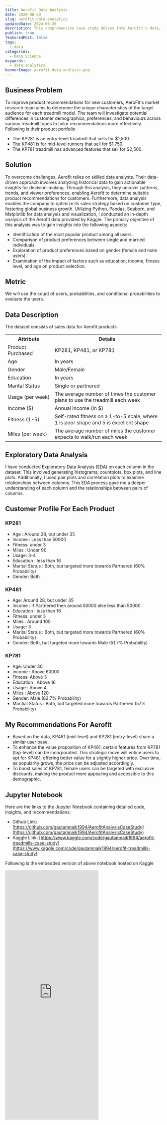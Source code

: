 ```yaml
---
title: Aerofit Data Analysis
date: 2024-06-20 
slug: aerofit-data-analytics
updatedDate: 2024-06-20 
description: This comprehensive case study delves into Aerofit's data, uncovering valuable insights to enhance sales performance and assist the company in providing tailored product recommendations to consumers
publish: true
featuredPost: false
tags:
  - data
categories:
  - Data Science
keywords:
  - data analytics
bannerImage: aerofit-data-analysis.png
---
```


## Business Problem

To improve product recommendations for new customers, AeroFit's market research team aims to determine the unique characteristics of the target audience for each treadmill model. The team will investigate potential differences in customer demographics, preferences, and behaviours across various treadmill types to tailor recommendations more effectively.
Following is their product portfolio

- The KP281 is an entry-level treadmill that sells for $1,500.
- The KP481 is for mid-level runners that sell for $1,750.
- The KP781 treadmill has advanced features that sell for $2,500.

## Solution

To overcome challenges, Aerofit relies on skilled data analysts. Their data-driven approach involves analyzing historical data to gain actionable insights for decision-making. Through this analysis, they uncover patterns, trends, and viewer preferences, enabling Aerofit to determine suitable product recommendations for customers. Furthermore, data analysis enables the company to optimize its sales strategy based on customer type, fostering global business growth.
Utilizing Python, Pandas, Seaborn, and Matplotlib for data analysis and visualization, I conducted an in-depth analysis of the Aerofit data provided by Kaggle. The primary objective of this analysis was to gain insights into the following aspects:

- Identification of the most popular product among all users.
- Comparison of product preferences between single and married individuals.
- Exploration of product preferences based on gender (female and male users).
- Examination of the impact of factors such as education, income, fitness level, and age on product selection.

## Metric

We will use the count of users, probabilities, and conditional probabilities to evaluate the users.

## Data Description

The dataset consists of sales data for Aerofit products

<table>
  <tbody>
    <tr>
      <th width='30%'>Attribute</th>
      <th>Details</th>
    </tr>
    <tr>
      <td>Product Purchased</td>
      <td>KP281, KP481, or KP781</td>
    </tr>
    <tr>
      <td>Age</td>
      <td>In years</td>
    </tr>
    <tr>
      <td>Gender</td>
      <td>Male/Female</td>
    </tr>
    <tr>
      <td>Education</td>
      <td>In years</td>
    </tr>
    <tr>
      <td>Marital Status</td>
      <td>Single or partnered</td>
    </tr>
    <tr>
      <td>Usage (per week)</td>
      <td>
        The average number of times the customer plans to use the treadmill each
        week
      </td>
    </tr>
    <tr>
      <td>Income ($)</td>
      <td>Annual income (in $)</td>
    </tr>
    <tr>
      <td>Fitness (1-5)</td>
      <td>
        Self-rated fitness on a 1-to-5 scale, where 1 is poor shape and 5 is
        excellent shape
      </td>
    </tr>
    <tr>
      <td>Miles (per week)</td>
      <td>
        The average number of miles the customer expects to walk/run each week
      </td>
    </tr>
  </tbody>
</table>

## Exploratory Data Analysis

I have conducted Exploratory Data Analysis (EDA) on each column in the dataset. This involved generating histograms, countplots, box plots, and line plots. Additionally, I used pair plots and correlation plots to examine relationships between columns. This EDA process gave me a deeper understanding of each column and the relationships between pairs of columns.

## Customer Profile For Each Product

### KP281

- Age : Around 28, but under 35
- Income : Less than 50000
- Fitness: under 3
- Miles : Under 90
- Usage: 3-4
- Education : less than 16
- Marital Status : Both, but targeted more towards Partnered (60% Probability)
- Gender: Both

### KP481

- Age: Around 28, but under 35
- Income : If Partnered then around 50000 else less than 50000
- Education : less than 16
- Fitness: under 3
- Miles : Around 100
- Usage: 3
- Marital Status : Both, but targeted more towards Partnered (60% Probability)
- Gender: Both, but targeted more towards Male (51.7% Probability)

### KP781

- Age: Under 30
- Income : Above 60000
- Fitness: Above 3
- Education : Above 16
- Usage : Above 4
- Miles : Above 120
- Gender: Male (82.7% Probability)
- Maritial Status : Both, but targeted more towards Partnered (57% Probability)

## My Recommendations For Aerofit

- Based on the data, KP481 (mid-level) and KP281 (entry-level) share a similar user base.
- To enhance the value proposition of KP481, certain features from KP781 (top-level) can be incorporated. This strategic move will entice users to opt for KP481, offering better value for a slightly higher price. Over time, as popularity grows, the price can be adjusted accordingly.
- To boost sales of KP781, female users can be targeted with exclusive discounts, making the product more appealing and accessible to this demographic.

## Jupyter Notebook

Here are the links to the Jupyter Notebook containing detailed code, insights, and recommendations:

- Github Link: [https://github.com/gautamnaik1994/AerofitAnalysisCaseStudy](https://github.com/gautamnaik1994/AerofitAnalysisCaseStudy)
- Kaggle Link: [https://www.kaggle.com/code/gautamnaik1994/aerofit-treadmills-case-study](https://www.kaggle.com/code/gautamnaik1994/aerofit-treadmills-case-study)

Following is the embedded version of above notebook hosted on Kaggle

<iframe
  src='https://www.kaggle.com/embed/gautamnaik1994/aerofit-treadmills-case-study?kernelSessionId=152718403'
  height='800'
  className='blog-wide-section'
  frameBorder='0'
  scrolling='auto'
  title='Aerofit Case Study'
></iframe>
